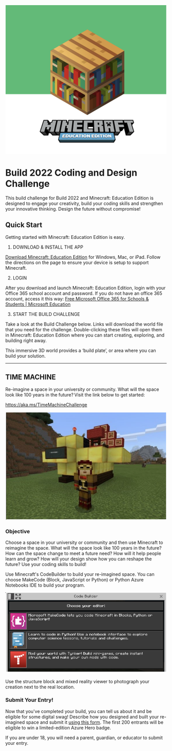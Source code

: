 ![header image](images/1.png)

# Build 2022 Coding and Design Challenge 

This build challenge for Build 2022 and Minecraft: Education Edition is designed to engage your creativity, build your coding skills and strengthen your innovative thinking. Design the future without compromise!  

## Quick Start 

Getting started with Minecraft: Education Edition is easy.  

1. DOWNLOAD & INSTALL THE APP 

[Download Minecraft: Education Edition](https://education.minecraft.net/get-started/download/) for Windows, Mac, or iPad. Follow the directions on the page to ensure your device is setup to support Minecraft. 
 
2. LOGIN 

After you download and launch Minecraft: Education Edition, login with your Office 365 school account and password. If you do not have an office 365 account, access it this way: [Free Microsoft Office 365 for Schools & Students | Microsoft Education](https://www.microsoft.com/en-us/education/products/office)

3. START THE BUILD CHALLENGE 

Take a look at the Build Challenge below. Links will download the world file that you need for the challenge. Double-clicking these files will open them in Minecraft: Education Edition where you can start creating, exploring, and building right away. 

This immersive 3D world provides a ‘build plate’, or area where you can build your solution. 

---

## TIME MACHINE  

Re-imagine a space in your university or community. What will the space look like 100 years in the future? Visit the link below to get started: 

https://aka.ms/TimeMachineChallenge

![time machine](images/2.png)

### Objective  

Choose a space in your university or community and then use Minecraft to reimagine the space. What will the space look like 100 years in the future? How can the space change to meet a future need? How will it help people learn and grow? How will your design show how you can reshape the future? Use your coding skills to build! 

Use Minecraft's CodeBuilder to build your re-imagined space.  You can choose MakeCode (Block, JavaScript or Python) or Python Azure Notebooks IDE to build your program. 

![codebuilder](images/3.png)

Use the structure block and mixed reality viewer to photograph your creation next to the real location.  

### Submit Your Entry! 

Now that you've completed your build, you can tell us about it and be eligible for some digital swag! Describe how you designed and built your re-imagined space and submit it [using this form](https://forms.microsoft.com/r/yUY3eJMwic). The first 200 entrants will be eligible to win a limited-edition Azure Hero badge.

If you are under 18, you will need a parent, guardian, or educator to submit your entry.
